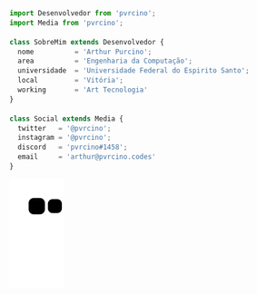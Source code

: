 ```js
import Desenvolvedor from 'pvrcino';
import Media from 'pvrcino';

class SobreMim extends Desenvolvedor {
  nome          = 'Arthur Purcino';
  area          = 'Engenharia da Computação';
  universidade  = 'Universidade Federal do Espirito Santo';
  local         = 'Vitória';
  working       = 'Art Tecnologia'
}

class Social extends Media {
  twitter   = '@pvrcino';
  instagram = '@pvrcino';
  discord   = 'pvrcino#1458';
  email     = 'arthur@pvrcino.codes'
}
```
  ![Snake animation](https://github.com/pvrcino/pvrcino/blob/output/github-contribution-grid-snake.svg)
